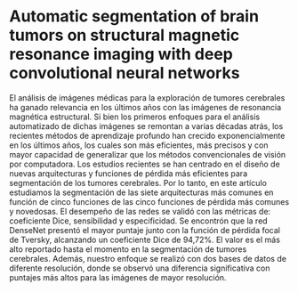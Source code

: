 # Automatic segmentation of brain tumors on structural magnetic resonance imaging with deep convolutional neural networks

El análisis de imágenes médicas para la exploración de tumores cerebrales ha ganado relevancia en los últimos años con las imágenes de resonancia magnética estructural. Si bien los primeros enfoques para el análisis automatizado de dichas imágenes se remontan a varias décadas atrás, los recientes métodos de aprendizaje profundo han crecido exponencialmente en los últimos años, los cuales son más eficientes, más precisos y con mayor capacidad de generalizar que los métodos convencionales de visión por computadora. Los estudios recientes se han centrado en el diseño de nuevas arquitecturas y funciones de pérdida más eficientes para segmentación de los tumores cerebrales. Por lo tanto, en este artículo estudiamos la segmentación de las siete arquitecturas más comunes en función de cinco funciones de las cinco funciones de pérdida más comunes y novedosas. El desempeño de las redes se validó con las métricas de: coeficiente Dice, sensibilidad y especificidad. Se encontrón que la red DenseNet presentó el mayor puntaje junto con la función de pérdida focal de Tversky, alcanzando un coeficiente Dice de 94,72%. El valor es el más alto reportado hasta el momento en la segmentación de tumores cerebrales. Además, nuestro enfoque se realizó con dos bases de datos de diferente resolución, donde se observó una diferencia significativa con puntajes más altos para las imágenes de mayor resolución.
